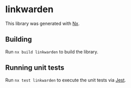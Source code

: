 # linkwarden

This library was generated with [Nx](https://nx.dev).

## Building

Run `nx build linkwarden` to build the library.

## Running unit tests

Run `nx test linkwarden` to execute the unit tests via [Jest](https://jestjs.io).

